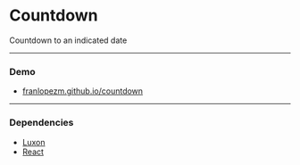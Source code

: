 # Countdown
Countdown to an indicated date

---
### Demo
 * <a href="https://franlopezm.github.io/countdown/#/ZW5kRGF0ZT0yMDIxLTAxLTIxVDIxOjAwOjAwJnRpbWV6b25lPUV1cm9wZS9NYWRyaWQmaW5pdERhdGU9MjAxOS0wOS0yOVQxMjowMDowMA==" target="_blank">franlopezm.github.io/countdown</a>


---
### Dependencies
 * <a href="https://moment.github.io/luxon/docs/identifiers.html" target="_blank">Luxon</a>
 * <a href="https://es.reactjs.org/" target="_blank">React</a>
